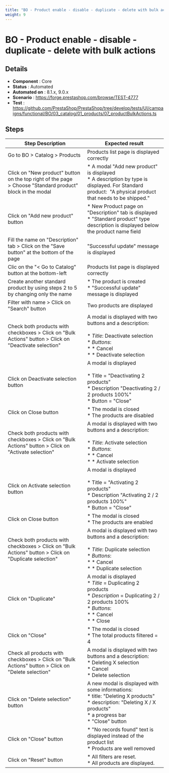 ```yaml
---
title: "BO - Product enable - disable - duplicate - delete with bulk actions"
weight: 9
---
```


# BO - Product enable - disable - duplicate - delete with bulk actions
## Details
* **Component** : Core
* **Status** : Automated
* **Automated on** : 8.1.x, 9.0.x
* **Scenario** : https://forge.prestashop.com/browse/TEST-4777
* **Test** : https://github.com/PrestaShop/PrestaShop/tree/develop/tests/UI/campaigns/functional/BO/03_catalog/01_products/07_productBulkActions.ts

## Steps
| Step Description | Expected result |
| ----- | ----- |
| Go to BO > Catalog > Products | Products list page is displayed correctly |
| Click on "New product" button on the top right of the page > Choose "Standard product" block in the modal | * A modal "Add new product" is displayed<br> * A description by type is displayed. For Standard product:  "A physical product that needs to be shipped." |
| Click on "Add new product" button | * New Product page on "Description" tab is displayed<br> * "Standard product" type description is displayed below the product name field |
| Fill the name on "Description" tab > Click on the "Save button" at the bottom of the page | "Successful update" message is displayed |
| Clic on the "< Go to Catalog" button at the bottom-left | Products list page is displayed correctly |
| Create another standard product by using steps 2 to 5 by changing only the name | * The product is created<br> * "Successful update" message is displayed |
| Filter with name > Click on "Search" button | Two products are displayed |
| Check both products with checkboxes > Click on "Bulk Actions" button > Click on "Deactivate selection" | A modal is displayed with two buttons and a description:<br><br>* *Title*: Deactivate selection<br>*  *Buttons*: <br> * * Cancel<br> * * Deactivate selection |
| Click on Deactivate selection button | A modal is displayed<br><br>* Title = "Deactivating 2 products" <br>* Description "Deactivating 2 / 2 products 100%"<br>* Button = "Close" |
| Click on Close button | * The modal is closed<br>* The products are disabled |
| Check both products with checkboxes > Click on "Bulk Actions" button > Click on "Activate selection" | A modal is displayed with two buttons and a description:<br><br>* *Title*: Activate selection<br>*  *Buttons*: <br> * * Cancel<br> * * Activate selection |
| Click on Activate selection button | A modal is displayed<br><br>* Title = "Activating 2 products" <br>* Description "Activating 2 / 2 products 100%"<br>* Button = "Close" |
| Click on Close button | * The modal is closed<br>* The products are enabled |
| Check both products with checkboxes > Click on "Bulk Actions" button > Click on "Duplicate selection" | A modal is displayed with two buttons and a description:<br><br>* *Title*: Duplicate selection<br>*  *Buttons*: <br> * * Cancel<br> * * Duplicate selection |
| Click on "Duplicate" | A modal is displayed<br>* *Title* = Duplicating 2 products<br>* *Description* = Duplicating 2 / 2 products 100%<br>* *Buttons*:<br>* *  Cancel<br>* *  Close |
| Click on "Close" | * The modal is closed<br> * The total products filtered = 4 |
| Check all products with checkboxes > Click on "Bulk Actions" button > Click on "Delete selection" | A modal is displayed with two buttons and a description:<br> * Deleting X selection<br> * Cancel<br> * Delete selection |
| Click on "Delete selection" button | A new modal is displayed with some informations:<br> * title: "Deleting X products"<br> * description: "Deleting X / X products"<br> * a progress bar<br> * "Close" button |
| Click on "Close" button | * "No records found" text is displayed instead of the product list<br> * Products are well removed |
| Click on "Reset" button | * All filters are reset.<br> * All products are displayed. |
